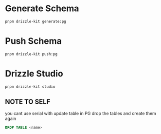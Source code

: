 # Generate Schema

```bash
pnpm drizzle-kit generate:pg
```

# Push Schema

```bash
pnpm drizzle-kit push:pg
```

# Drizzle Studio

```bash
pnpm drizzle-kit studio
```

## NOTE TO SELF

you cant use serial with update table in PG drop the tables and create them again

```sql
DROP TABLE <name>
```

